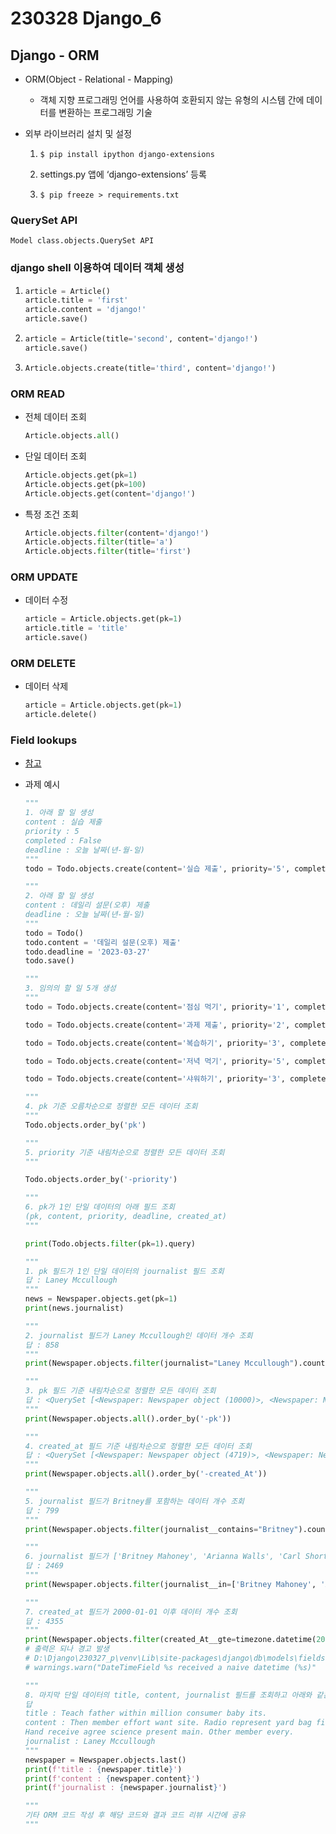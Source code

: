 # 230328 Django_6

## Django - ORM

- ORM(Object - Relational - Mapping)
  - 객체 지향 프로그래밍 언어를 사용하여 호환되지 않는 유형의 시스템 간에 데이터를 변환하는 프로그래밍 기술

- 외부 라이브러리 설치 및 설정

  1. 
      ```
      $ pip install ipython django-extensions
      ```
  
  2. settings.py 앱에 ‘django-extensions’ 등록

  3. 
      ```
      $ pip freeze > requirements.txt
      ```

### QuerySet API

```
Model class.objects.QuerySet API
```

### django shell 이용하여 데이터 객체 생성
1. 
    ```python
    article = Article()
    article.title = 'first'
    article.content = 'django!'
    article.save()
    ```

2. 
    ```python
    article = Article(title='second', content='django!')
    article.save()
    ```

3. 
    ```python
    Article.objects.create(title='third', content='django!')

### ORM READ

- 전체 데이터 조회
    ```python
    Article.objects.all()
    ```

- 단일 데이터 조회
    ```python
    Article.objects.get(pk=1)
    Article.objects.get(pk=100)
    Article.objects.get(content='django!')
    ```

- 특정 조건 조회
    ```python
    Article.objects.filter(content='django!')
    Article.objects.filter(title='a')
    Article.objects.filter(title='first')
    ```

### ORM UPDATE
- 데이터 수정
    ```python
    article = Article.objects.get(pk=1)
    article.title = 'title'
    article.save()
    ```

### ORM DELETE
- 데이터 삭제
    ```python
    article = Article.objects.get(pk=1)
    article.delete()
    ```

### Field lookups

- [참고](https://docs.djangoproject.com/en/3.2/ref/models/querysets/#field-lookups)

- 과제 예시
    ```python
    """
    1. 아래 할 일 생성
    content : 실습 제출
    priority : 5
    completed : False
    deadline : 오늘 날짜(년-월-일)
    """
    todo = Todo.objects.create(content='실습 제출', priority='5', completed='False', deadline='2023-03-27')

    """
    2. 아래 할 일 생성
    content : 데일리 설문(오후) 제출
    deadline : 오늘 날짜(년-월-일)
    """
    todo = Todo()
    todo.content = '데일리 설문(오후) 제출'
    todo.deadline = '2023-03-27'
    todo.save()

    """
    3. 임의의 할 일 5개 생성
    """
    todo = Todo.objects.create(content='점심 먹기', priority='1', completed='True', deadline='2023-03-27')

    todo = Todo.objects.create(content='과제 제출', priority='2', completed='False', deadline='2023-03-27')

    todo = Todo.objects.create(content='복습하기', priority='3', completed='False', deadline='2023-03-27')

    todo = Todo.objects.create(content='저녁 먹기', priority='5', completed='False', deadline='2023-03-27')

    todo = Todo.objects.create(content='샤워하기', priority='3', completed='False', deadline='2023-03-27')

    """
    4. pk 기준 오름차순으로 정렬한 모든 데이터 조회
    """
    Todo.objects.order_by('pk')

    """
    5. priority 기준 내림차순으로 정렬한 모든 데이터 조회
    """

    Todo.objects.order_by('-priority')

    """
    6. pk가 1인 단일 데이터의 아래 필드 조회
    (pk, content, priority, deadline, created_at)
    """

    print(Todo.objects.filter(pk=1).query)
    ```
    ```python
    """
    1. pk 필드가 1인 단일 데이터의 journalist 필드 조회
    답 : Laney Mccullough
    """
    news = Newspaper.objects.get(pk=1)
    print(news.journalist)

    """
    2. journalist 필드가 Laney Mccullough인 데이터 개수 조회
    답 : 858
    """
    print(Newspaper.objects.filter(journalist="Laney Mccullough").count())

    """
    3. pk 필드 기준 내림차순으로 정렬한 모든 데이터 조회
    답 : <QuerySet [<Newspaper: Newspaper object (10000)>, <Newspaper: Newspaper object (9999)>, ...생략
    """
    print(Newspaper.objects.all().order_by('-pk'))

    """
    4. created_at 필드 기준 내림차순으로 정렬한 모든 데이터 조회
    답 : <QuerySet [<Newspaper: Newspaper object (4719)>, <Newspaper: Newspaper object (97)>, ...생략
    """
    print(Newspaper.objects.all().order_by('-created_At'))

    """
    5. journalist 필드가 Britney를 포함하는 데이터 개수 조회
    답 : 799
    """
    print(Newspaper.objects.filter(journalist__contains="Britney").count())

    """
    6. journalist 필드가 ['Britney Mahoney', 'Arianna Walls', 'Carl Short']에 속하는 데이터 개수 조회
    답 : 2469
    """
    print(Newspaper.objects.filter(journalist__in=['Britney Mahoney', 'Arianna Walls', 'Carl Short']).count())

    """
    7. created_at 필드가 2000-01-01 이후 데이터 개수 조회
    답 : 4355
    """
    print(Newspaper.objects.filter(created_At__gte=timezone.datetime(2000, 1, 1)).count())
    # 출력은 되나 경고 발생
    # D:\Django\230327_p\venv\Lib\site-packages\django\db\models\fields\__init__.py:1416: RuntimeWarning: DateTimeField Newspaper.created_At received a naive datetime (2000-01-01 00:00:00) while time zone support is active.
    # warnings.warn("DateTimeField %s received a naive datetime (%s)"

    """
    8. 마지막 단일 데이터의 title, content, journalist 필드를 조회하고 아래와 같은 형식으로 출력
    답
    title : Teach father within million consumer baby its.
    content : Then member effort want site. Radio represent yard bag fine. Congress movie ten along.
    Hand receive agree science present main. Other member every.
    journalist : Laney Mccullough
    """
    newspaper = Newspaper.objects.last()
    print(f'title : {newspaper.title}')
    print(f'content : {newspaper.content}')
    print(f'journalist : {newspaper.journalist}')

    """
    기타 ORM 코드 작성 후 해당 코드와 결과 코드 리뷰 시간에 공유
    """
    ```